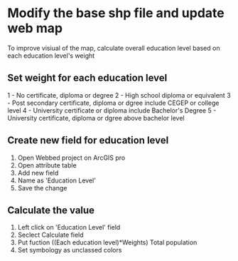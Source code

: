 # Modify the base shp file and update web map
To improve visiual of the map, calculate overall education level based on each education level's weight

## Set weight for each education level
1 - No certificate, diploma or degree
2 - High school diploma or equivalent
3 - Post secondary certificate, diploma or dgree include CEGEP or college level
4 - University certificate or diploma include Bachelor's Degree
5 - University certificate, diploma or dgree above bachelor level

## Create new field for education level
1. Open Webbed project on ArcGIS pro
2. Open attribute table
3. Add new field
4. Name as 'Education Level'
5. Save the change

## Calculate the value
1. Left click on 'Education Level' field
2. Seclect Calculate field
3. Put fuction ((Each education level)*Weights) Total population
4. Set symbology as unclassed colors

